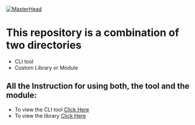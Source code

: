 [![MasterHead](https://raw.githubusercontent.com/kunal-mahatha/passgen-py/main/KUNAL/cli-2.png)](https://username.github.io)

# This repository is a combination of two directories
 - CLI tool
 - Custom Library or Module


## All the Instruction for using both, the tool and the module:
- To view the CLI tool [Click Here](https://github.com/kunal-mahatha/passgen-py/tree/main/KUNAL/cli-tool)
- To view the library [Click Here](https://github.com/kunal-mahatha/passgen-py/tree/main/KUNAL/lib)
